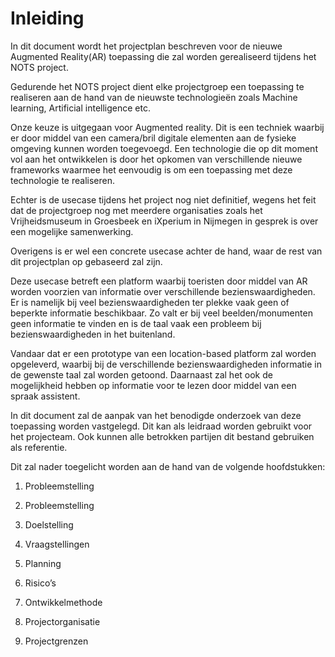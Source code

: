 # Inleiding

In dit document wordt het projectplan beschreven voor de nieuwe Augmented
Reality(AR) toepassing die zal worden gerealiseerd tijdens het NOTS project.

Gedurende het NOTS project dient elke projectgroep een toepassing te
realiseren aan de hand van de nieuwste technologieën zoals Machine learning,
Artificial intelligence etc.

Onze keuze is uitgegaan voor Augmented reality. Dit is een techniek waarbij er
door middel van een camera/bril digitale elementen aan de fysieke omgeving kunnen
worden toegevoegd. Een technologie die op dit moment vol aan het ontwikkelen is
door het opkomen van verschillende nieuwe frameworks waarmee het eenvoudig is
om een toepassing met deze technologie te realiseren.

Echter is de usecase tijdens het project nog niet definitief, wegens het feit
dat de projectgroep nog met meerdere organisaties zoals het Vrijheidsmuseum in
Groesbeek en iXperium in Nijmegen in gesprek is over een mogelijke
samenwerking.

Overigens is er wel een concrete usecase achter de hand, waar de rest van
dit projectplan op gebaseerd zal zijn.

Deze usecase betreft een platform waarbij toeristen door middel van AR worden
voorzien van informatie over verschillende bezienswaardigheden. Er is namelijk
bij veel bezienswaardigheden ter plekke vaak geen of beperkte informatie
beschikbaar. Zo valt er bij veel beelden/monumenten geen informatie te vinden en
is de taal vaak een probleem bij bezienswaardigheden in het buitenland.

Vandaar dat er een prototype van een location-based platform zal worden
opgeleverd, waarbij bij de verschillende bezienswaardigheden informatie in de
gewenste taal zal worden getoond. Daarnaast zal het ook de mogelijkheid hebben op
informatie voor te lezen door middel van een spraak assistent.

In dit document zal de aanpak van het benodigde onderzoek van deze toepassing
worden vastgelegd. Dit kan als leidraad worden gebruikt voor het projecteam. Ook kunnen alle betrokken partijen dit bestand gebruiken als referentie.

Dit zal nader toegelicht worden aan de hand van de volgende hoofdstukken:

1.  Probleemstelling

2. Probleemstelling

3.  Doelstelling

4.  Vraagstellingen

5.  Planning

6.  Risico’s

7. Ontwikkelmethode

8. Projectorganisatie

8. Projectgrenzen
